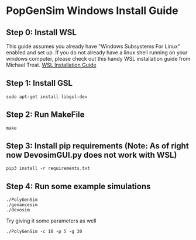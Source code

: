 # PopGenSim Windows Install Guide

## Step 0: Install WSL

This guide assumes you already have "Windows Subsystems For Linux" enabled and set up.
If you do not already have a linux shell running on your windows computer, please check out 
this handy WSL installation guide from Michael Treat.
[WSL Installation Guide](https://github.com/michaeltreat/Windows-Subsystem-For-Linux-Setup-Guide)

## Step 1: Install GSL 
```
sudo apt-get install libgsl-dev
```

## Step 2: Run MakeFile
```
make
```

## Step 3: Install pip requirements (Note: As of right now DevosimGUI.py does not work with WSL)
```
pip3 install -r requirements.txt
```

## Step 4: Run some example simulations
```
./PolyGenSim
./genancesim
./devosim
```

Try giving it some parameters as well
```
./PolyGenSim -c 10 -p 5 -g 30
```
